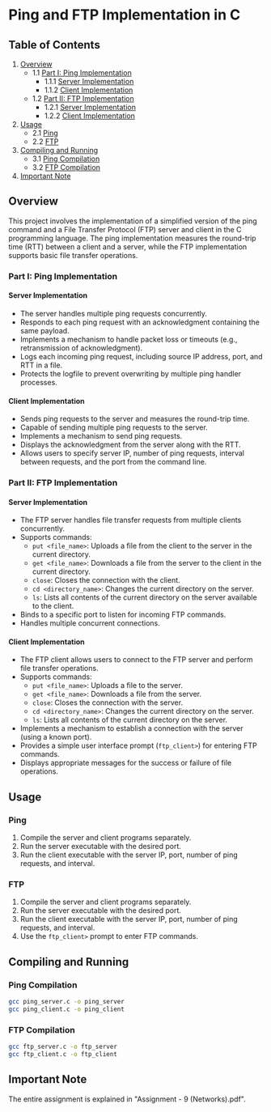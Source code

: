 # Ping and FTP Implementation in C

## Table of Contents
1. [Overview](#overview)
    - 1.1 [Part I: Ping Implementation](#part-i-ping-implementation)
        - 1.1.1 [Server Implementation](#server-implementation)
        - 1.1.2 [Client Implementation](#client-implementation)
    - 1.2 [Part II: FTP Implementation](#part-ii-ftp-implementation)
        - 1.2.1 [Server Implementation](#server-implementation-1)
        - 1.2.2 [Client Implementation](#client-implementation-1)
2. [Usage](#usage)
    - 2.1 [Ping](#ping)
    - 2.2 [FTP](#ftp)
3. [Compiling and Running](#compiling-and-running)
    - 3.1 [Ping Compilation](#ping-compilation)
    - 3.2 [FTP Compilation](#ftp-compilation)
4. [Important Note](#important-notes)

## Overview
This project involves the implementation of a simplified version of the ping command and a File Transfer Protocol (FTP) server and client in the C programming language. The ping implementation measures the round-trip time (RTT) between a client and a server, while the FTP implementation supports basic file transfer operations.

### Part I: Ping Implementation
#### Server Implementation
- The server handles multiple ping requests concurrently.
- Responds to each ping request with an acknowledgment containing the same payload.
- Implements a mechanism to handle packet loss or timeouts (e.g., retransmission of acknowledgment).
- Logs each incoming ping request, including source IP address, port, and RTT in a file.
- Protects the logfile to prevent overwriting by multiple ping handler processes.

#### Client Implementation
- Sends ping requests to the server and measures the round-trip time.
- Capable of sending multiple ping requests to the server.
- Implements a mechanism to send ping requests.
- Displays the acknowledgment from the server along with the RTT.
- Allows users to specify server IP, number of ping requests, interval between requests, and the port from the command line.

### Part II: FTP Implementation
#### Server Implementation
- The FTP server handles file transfer requests from multiple clients concurrently.
- Supports commands:
  - `put <file_name>`: Uploads a file from the client to the server in the current directory.
  - `get <file_name>`: Downloads a file from the server to the client in the current directory.
  - `close`: Closes the connection with the client.
  - `cd <directory_name>`: Changes the current directory on the server.
  - `ls`: Lists all contents of the current directory on the server available to the client.
- Binds to a specific port to listen for incoming FTP commands.
- Handles multiple concurrent connections.

#### Client Implementation
- The FTP client allows users to connect to the FTP server and perform file transfer operations.
- Supports commands:
  - `put <file_name>`: Uploads a file to the server.
  - `get <file_name>`: Downloads a file from the server.
  - `close`: Closes the connection with the server.
  - `cd <directory_name>`: Changes the current directory on the server.
  - `ls`: Lists all contents of the current directory on the server.
- Implements a mechanism to establish a connection with the server (using a known port).
- Provides a simple user interface prompt (`ftp_client>`) for entering FTP commands.
- Displays appropriate messages for the success or failure of file operations.

## Usage
### Ping
1. Compile the server and client programs separately.
2. Run the server executable with the desired port.
3. Run the client executable with the server IP, port, number of ping requests, and interval.

### FTP
1. Compile the server and client programs separately.
2. Run the server executable with the desired port.
3. Run the client executable with the server IP, port, number of ping requests, and interval.
4. Use the `ftp_client>` prompt to enter FTP commands.

## Compiling and Running
### Ping Compilation
```bash
gcc ping_server.c -o ping_server
gcc ping_client.c -o ping_client
```

### FTP Compilation
```bash
gcc ftp_server.c -o ftp_server
gcc ftp_client.c -o ftp_client
```

## Important Note
The entire assignment is explained in "Assignment - 9 (Networks).pdf".
